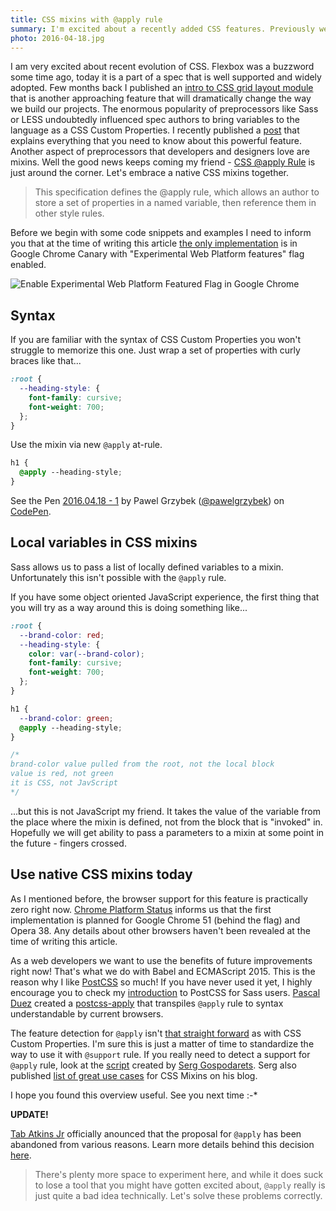 ```yaml
---
title: CSS mixins with @apply rule
summary: I'm excited about a recently added CSS features. Previously we discussed custom properties, now it's a time to talk about mixins using the @apply rule.
photo: 2016-04-18.jpg
---
```


I am very excited about recent evolution of CSS. Flexbox was a buzzword some time ago, today it is a part of a spec that is well supported and widely adopted. Few months back I published an [intro to CSS grid layout module](https://pawelgrzybek.com/lets-get-into-the-basics-of-css-grid-layout-model/) that is another approaching feature that will dramatically change the way we build our projects. The enormous popularity of preprocessors like Sass or LESS undoubtedly influenced spec authors to bring variables to the language as a CSS Custom Properties. I recently published a [post](https://pawelgrzybek.com/css-custom-properties-explained/) that explains everything that you need to know about this powerful feature. Another aspect of preprocessors that developers and designers love are mixins. Well the good news keeps coming my friend - [CSS @apply Rule](https://tabatkins.github.io/specs/css-apply-rule/) is just around the corner. Let's embrace a native CSS mixins together.

> This specification defines the @apply rule, which allows an author to store a set of properties in a named variable, then reference them in other style rules.

Before we begin with some code snippets and examples I need to inform you that at the time of writing this article [the only implementation](https://www.chromestatus.com/feature/5753701012602880) is in Google Chrome Canary with "Experimental Web Platform features" flag enabled.

![Enable Experimental Web Platform Featured Flag in Google Chrome](/photos/2016-04-18-1.jpg)

## Syntax

If you are familiar with the syntax of CSS Custom Properties you won't struggle to memorize this one. Just wrap a set of properties with curly braces like that...

```scss
:root {
  --heading-style: {
    font-family: cursive;
    font-weight: 700;
  };
}
```

Use the mixin via new `@apply` at-rule.

```scss
h1 {
  @apply --heading-style;
}
```

<p data-height="170" data-theme-id="dark" data-slug-hash="MyGVoo" data-default-tab="result" data-user="pawelgrzybek" data-embed-version="2" class="codepen">See the Pen <a href="https://codepen.io/pawelgrzybek/pen/MyGVoo/">2016.04.18 - 1</a> by Pawel Grzybek (<a href="https://codepen.io/pawelgrzybek">@pawelgrzybek</a>) on <a href="http://codepen.io">CodePen</a>.</p>
<script async src="//assets.codepen.io/assets/embed/ei.js"></script>

## Local variables in CSS mixins

Sass allows us to pass a list of locally defined variables to a mixin. Unfortunately this isn't possible with the `@apply` rule.

If you have some object oriented JavaScript experience, the first thing that you will try as a way around this is doing something like...

```scss
:root {
  --brand-color: red;
  --heading-style: {
    color: var(--brand-color);
    font-family: cursive;
    font-weight: 700;
  };
}
```

```scss
h1 {
  --brand-color: green;
  @apply --heading-style;
}

/*
brand-color value pulled from the root, not the local block
value is red, not green
it is CSS, not JavScript
*/
```

...but this is not JavaScript my friend. It takes the value of the variable from the place where the mixin is defined, not from the block that is "invoked" in. Hopefully we will get ability to pass a parameters to a mixin at some point in the future - fingers crossed.

## Use native CSS mixins today

As I mentioned before, the browser support for this feature is practically zero right now. [Chrome Platform Status](https://www.chromestatus.com/feature/5753701012602880) informs us that the first implementation is planned for Google Chrome 51 (behind the flag) and Opera 38. Any details about other browsers haven't been revealed at the time of writing this article.

As a web developers we want to use the benefits of future improvements right now! That's what we do with Babel and ECMAScript 2015. This is the reason why I like [PostCSS](http://postcss.org/) so much! If you have never used it yet, I highly encourage you to check my [introduction](https://pawelgrzybek.com/from-sass-to-postcss/) to PostCSS for Sass users. [Pascal Duez](https://twitter.com/pascalduez) created a [postcss-apply](https://github.com/pascalduez/postcss-apply) that transpiles `@apply` rule to syntax understandable by current browsers.

The feature detection for `@apply` isn't [that straight forward](https://pawelgrzybek.com/css-custom-properties-explained/#detect-the-browser-support-for-css-custom-properties) as with CSS Custom Properties. I'm sure this is just a matter of time to standardize the way to use it with `@support` rule. If you really need to detect a support for `@apply` rule, look at the [script](https://gist.github.com/malyw/477cd45bd0ed501a1c3ce0870ae16dd1) created by [Serg Gospodarets](https://twitter.com/malyw). Serg also published [list of great use cases](https://blog.gospodarets.com/css_apply_rule) for CSS Mixins on his blog.

I hope you found this overview useful. See you next time :-*

**UPDATE!**

 [Tab Atkins Jr](https://github.com/tabatkins) officially anounced that the proposal for `@apply` has been abandoned from various reasons. Learn more details behind this decision [here](http://www.xanthir.com/b4o00).

 > There's plenty more space to experiment here, and while it does suck to lose a tool that you might have gotten excited about, `@apply` really is just quite a bad idea technically. Let's solve these problems correctly. 
